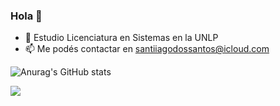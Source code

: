 ### Hola 👋

<!-- - 🔭  -->
- 🌱 Estudio Licenciatura en Sistemas en la UNLP
- 📫 Me podés contactar en santiiagodossantos@icloud.com
<!-- - 👯 I’m looking to collaborate on ...
- 🤔 I’m looking for help with ...
- 💬 Ask me about ...
- 😄 Pronouns: ...
- ⚡ Fun fact: ... -->

![Anurag's GitHub stats](https://github-readme-stats.vercel.app/api?username=santidossantos&show_icons=true&theme=transparent)

![](https://komarev.com/ghpvc/?username=santidossantos&color=blue)
